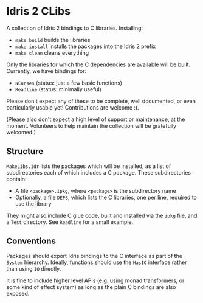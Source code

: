 Idris 2 CLibs
=============

A collection of Idris 2 bindings to C libraries. Installing:

* `make build` builds the libraries
* `make install` installs the packages into the Idris 2 prefix
* `make clean` cleans everything

Only the libraries for which the C dependencies are available will be built.
Currently, we have bindings for:

* `NCurses` (status: just a few basic functions)
* `Readline` (status: minimally useful)

Please don't expect any of these to be complete, well documented, or even
particularly usable yet! Contributions are welcome :).

(Please also don't expect a high level of support or maintenance, at the
moment. Volunteers to help maintain the collection will be gratefully
welcomed!)

Structure
---------

`MakeLibs.idr` lists the packages which will be installed, as a list of
subdirectories each of which includes a C package. These subdirectories
contain:

* A file `<package>.ipkg`, where `<package>` is the subdirectory name
* Optionally, a file `DEPS`, which lists the C libraries, one per line,
  required to use the library

They might also include C glue code, built and installed via the `ipkg`
file, and a `Test` directory. See `Readline` for a small example.

Conventions
-----------

Packages should export Idris bindings to the C interface as part of the
`System` hierarchy. Ideally, functions should use the `HasIO` interface rather
than using `IO` directly.

It is fine to include higher level APIs (e.g. using monad transformers, or
some kind of effect system) as long as the plain C bindings are also exposed.
